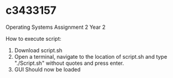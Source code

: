 # c3433157

Operating Systems Assignment 2 Year 2

How to execute script:
1) Download script.sh
2) Open a terminal, navigate to the location of script.sh and type "./Script.sh" without quotes and press enter.
3) GUI Should now be loaded



